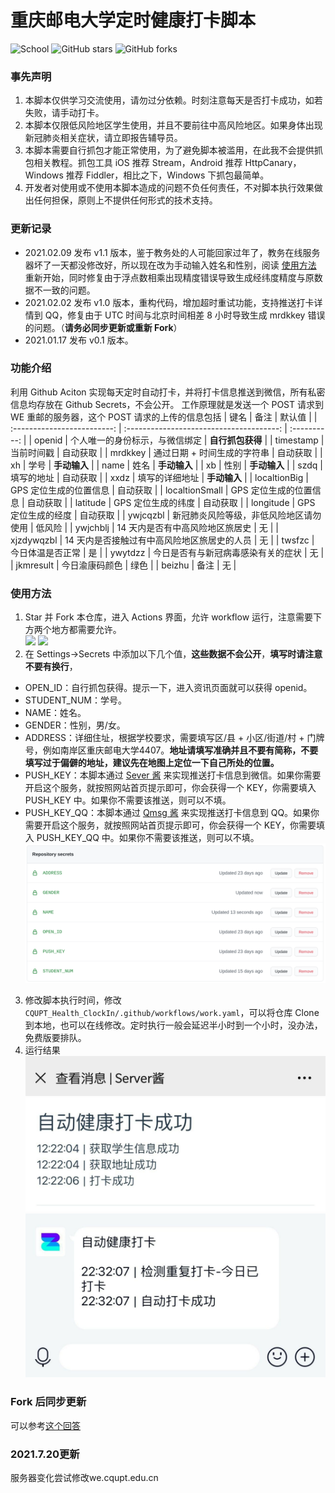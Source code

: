 # 重庆邮电大学定时健康打卡脚本

![School](https://img.shields.io/badge/School-CQUPT-green.svg)
![GitHub stars](https://img.shields.io/github/stars/ourongxing/CQUPT-Health-ClockIn)
![GitHub forks](https://img.shields.io/github/forks/ourongxing/CQUPT-Health-ClockIn)

### 事先声明

1. 本脚本仅供学习交流使用，请勿过分依赖。时刻注意每天是否打卡成功，如若失败，请手动打卡。
2. 本脚本仅限低风险地区学生使用，并且不要前往中高风险地区。如果身体出现新冠肺炎相关症状，请立即报告辅导员。
3. 本脚本需要自行抓包才能正常使用，为了避免脚本被滥用，在此我不会提供抓包相关教程。抓包工具 iOS 推荐 Stream，Android 推荐 HttpCanary，Windows 推荐 Fiddler，相比之下，Windows 下抓包最简单。
4. 开发者对使用或不使用本脚本造成的问题不负任何责任，不对脚本执行效果做出任何担保，原则上不提供任何形式的技术支持。

### 更新记录
- 2021.02.09 发布 v1.1 版本，鉴于教务处的人可能回家过年了，教务在线服务器坏了一天都没修改好，所以现在改为手动输入姓名和性别，阅读 [使用方法](#使用方法) 重新开始，同时修复由于浮点数相乘出现精度错误导致生成经纬度精度与原数据不一致的问题。
- 2021.02.02 发布 v1.0 版本，重构代码，增加超时重试功能，支持推送打卡详情到 QQ，修复由于 UTC 时间与北京时间相差 8 小时导致生成 mrdkkey 错误的问题。（**请务必同步更新或重新 Fork**）
- 2021.01.17 发布 v0.1 版本。

### 功能介绍
利用 Github Aciton 实现每天定时自动打卡，并将打卡信息推送到微信，所有私密信息均存放在 Github Secrets，不会公开。
工作原理就是发送一个 POST 请求到 WE 重邮的服务器，这个 POST 请求的上传的信息包括
| 键名                        | 备注                                        | 默认值           |
| :-------------------------: | :--------------------------------------:    | :----------:     |
| openid                      | 个人唯一的身份标示，与微信绑定              | **自行抓包获得** |
| timestamp                   | 当前时间戳                                  | 自动获取         |
| mrdkkey                     | 通过日期 + 时间生成的字符串                 | 自动获取         |
| xh                          | 学号                                        | **手动输入**     |
| name                        | 姓名                                        | **手动输入**     |
| xb                          | 性别                                        | **手动输入**     |
| szdq                        | 填写的地址                                  | 自动获取         |
| xxdz                        | 填写的详细地址                              | **手动输入**     |
| localtionBig                | GPS 定位生成的位置信息                      | 自动获取         |
| localtionSmall              | GPS 定位生成的位置信息                      | 自动获取         |
| latitude                    | GPS 定位生成的纬度                          | 自动获取         |
| longitude                   | GPS 定位生成的经度                          | 自动获取         |
| ywjcqzbl                    | 新冠肺炎风险等级，非低风险地区请勿使用      | 低风险           |
| ywjchblj                    | 14 天内是否有中高风险地区旅居史             | 无               |
| xjzdywqzbl                  | 14 天内是否接触过有中高风险地区旅居史的人员 | 无               |
| twsfzc                      | 今日体温是否正常                            | 是               |
| ywytdzz                     | 今日是否有与新冠病毒感染有关的症状          | 无               |
| jkmresult                   | 今日渝康码颜色                              | 绿色               |
| beizhu                      | 备注                                        | 无               |

### 使用方法
1. Star 并 Fork 本仓库，进入 Actions 界面，允许 workflow 运行，注意需要下方两个地方都需要允许。  
![](./img/1.jpeg)
![](./img/2.jpeg)
2. 在 Settings->Secrets 中添加以下几个值，**这些数据不会公开**，**填写时请注意不要有换行**，
  - OPEN_ID：自行抓包获得。提示一下，进入资讯页面就可以获得 openid。
  - STUDENT_NUM：学号。
  - NAME：姓名。
  - GENDER：性别，男/女。
  - ADDRESS：详细住址，根据学校要求，需要填写区/县 + 小区/街道/村 + 门牌号，例如南岸区重庆邮电大学4407。**地址请填写准确并且不要有简称，不要填写过于偏僻的地址，建议先在地图上定位一下自己所处的位置。**
  - PUSH_KEY：本脚本通过 [Sever 酱](http://sc.ftqq.com/) 来实现推送打卡信息到微信。如果你需要开启这个服务，就按照网站首页提示即可，你会获得一个 KEY，你需要填入 PUSH_KEY 中。如果你不需要该推送，则可以不填。 
  - PUSH_KEY_QQ：本脚本通过 [Qmsg 酱](https://qmsg.zendee.cn/) 来实现推送打卡信息到 QQ。如果你需要开启这个服务，就按照网站首页提示即可，你会获得一个 KEY，你需要填入 PUSH_KEY_QQ 中。如果你不需要该推送，则可以不填。
![](./img/3.png)
3. 修改脚本执行时间，修改 `CQUPT_Health_ClockIn/.github/workflows/work.yaml`，可以将仓库 Clone 到本地，也可以在线修改。定时执行一般会延迟半小时到一个小时，没办法，免费版要排队。
4. 运行结果  
![](./img/4.jpg)
![](./img/5.jpg)

### Fork 后同步更新
可以参考[这个回答](https://www.zhihu.com/question/28676261/answer/1545698800)


### 2021.7.20更新
服务器变化尝试修改we.cqupt.edu.cn

